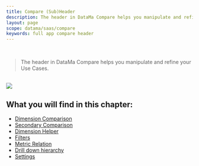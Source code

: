 ```yaml
---
title: Compare (Sub)Header
description: The header in DataMa Compare helps you manipulate and refine your Use Cases
layout: page
scope: datama/saas/compare
keywords: full app compare header
---
```



<br>

> The header in DataMa Compare helps you manipulate and refine your Use Cases.

<br>

<img src="{{site.url}}/{{site.baseurl}}/core_app/new/compare/interface/images/compare_header.jpg">

<br>

## What you will find in this chapter:

- [Dimension Comparison]({{site.url}}/{{site.baseurl}}/core_app/new/interface/subheader/dimension_comparison.html)
- [Secondary Comparison]({{site.url}}/{{site.baseurl}}/core_app/new/compare/interface/subheader/secondary_comparison.html)
- [Dimension Helper]({{site.url}}/{{site.baseurl}}/core_app/new/interface/subheader/dimension_helper.html)
- [Filters]({{site.url}}/{{site.baseurl}}/core_app/new/interface/subheader/filters.html)
- [Metric Relation]({{site.url}}/{{site.baseurl}}/core_app/new/interface/subheader/metrics_relation.html)
- [Drill down hierarchy]({{site.url}}/{{site.baseurl}}/core_app/new/compare/interface/subheader/drill_down_hierarchy.html)
- [Settings]({{site.url}}/{{site.baseurl}}/core_app/new/compare/interface/subheader/settings.html)

